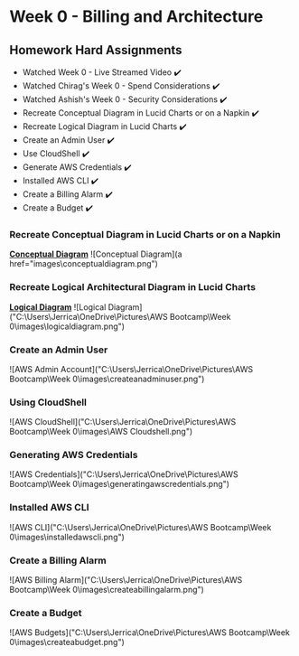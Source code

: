 # Week 0 - Billing and Architecture

## Homework Hard Assignments

- Watched Week 0 - Live Streamed Video :heavy_check_mark:
- Watched Chirag's Week 0 - Spend Considerations :heavy_check_mark:
- Watched Ashish's Week 0 - Security Considerations :heavy_check_mark:
- Recreate Conceptual Diagram in Lucid Charts or on a Napkin :heavy_check_mark:
- Recreate Logical Diagram in Lucid Charts :heavy_check_mark:
- Create an Admin User :heavy_check_mark:
- Use CloudShell :heavy_check_mark:
- Generate AWS Credentials :heavy_check_mark:
- Installed AWS CLI :heavy_check_mark:
- Create a Billing Alarm :heavy_check_mark:
- Create a Budget :heavy_check_mark:

### Recreate Conceptual Diagram in Lucid Charts or on a Napkin

**[Conceptual Diagram](https://lucid.app/lucidchart/ec2af634-d9c9-449e-98f2-5c508fc62826/edit?viewport_loc=-19%2C-16%2C1480%2C639%2C0_0&invitationId=inv)**
![Conceptual Diagram](a href="images\conceptualdiagram.png")

### Recreate Logical Architectural Diagram in Lucid Charts

**[Logical Diagram](https://lucid.app/lucidchart/b074e5d6-c674-4ef8-932e-fa07e2b439a8/edit?viewport_loc=467%2C307%2C1480%2C639%2C0_0&invitationId=inv_7e458e24-36ea-4426-8d26-d226b7ce1646)**
![Logical Diagram]("C:\Users\Jerrica\OneDrive\Pictures\AWS Bootcamp\Week 0\images\logicaldiagram.png")

### Create an Admin User

![AWS Admin Account]("C:\Users\Jerrica\OneDrive\Pictures\AWS Bootcamp\Week 0\images\createanadminuser.png")

### Using CloudShell

![AWS CloudShell]("C:\Users\Jerrica\OneDrive\Pictures\AWS Bootcamp\Week 0\images\AWS Cloudshell.png")

### Generating AWS Credentials

![AWS Credentials]("C:\Users\Jerrica\OneDrive\Pictures\AWS Bootcamp\Week 0\images\generatingawscredentials.png")

### Installed AWS CLI

![AWS CLI]("C:\Users\Jerrica\OneDrive\Pictures\AWS Bootcamp\Week 0\images\installedawscli.png")

### Create a Billing Alarm

![AWS Billing Alarm]("C:\Users\Jerrica\OneDrive\Pictures\AWS Bootcamp\Week 0\images\createabillingalarm.png")

### Create a Budget

![AWS Budgets]("C:\Users\Jerrica\OneDrive\Pictures\AWS Bootcamp\Week 0\images\createabudget.png")
